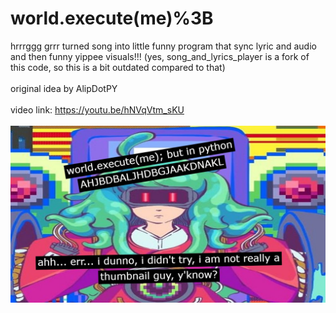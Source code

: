 # world.execute(me)%3B

hrrrggg grrr turned song into little funny program that sync lyric and audio and then funny yippee visuals!!! (yes, song_and_lyrics_player is a fork of this code, so this is a bit outdated compared to that)
</br>
</br>
original idea by AlipDotPY
</br>
</br>
video link: <https://youtu.be/hNVqVtm_sKU>
</br>
</br>
![image](./__project_image__/image.jpg)
